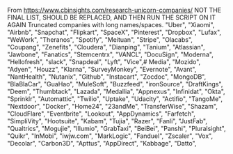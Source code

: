 From https://www.cbinsights.com/research-unicorn-companies/
NOT THE FINAL LIST, SHOULD BE REPLACED, AND THEN RUN THE SCRIPT ON IT AGAIN
Truncated companies with long names/spaces.
"Uber",
"Xiaomi",
"Airbnb",
"Snapchat",
"Flipkart",
"SpaceX",
"Pinterest",
"Dropbox",
"Lufax",
"WeWork",
"Theranos",
"Spotify",
"Meituan",
"Stripe",
"Olacabs",
"Coupang",
"Zenefits",
"Cloudera",
"Dianping",
"Tanium",
"Atlassian",
"Jawbone",
"Fanatics",
"Stemcentrx",
"VANCL",
"DocuSign",
"Moderna",
"Hellofresh",
"slack",
"Snapdeal",
"Lyft",
"Vice",# Media",
"Mozido",
"Adyen",
"Houzz",
"Klarna",
"SurveyMonkey",
"Evernote",
"Avant",
"NantHealth",
"Nutanix",
"Github",
"Instacart",
"Zocdoc",
"MongoDB",
"BlaBlaCar",
"GuaHao",
"MuleSoft",
"Buzzfeed",
"ironSource",
"DraftKings",
"Deem",
"Thumbtack",
"Lazada",
"Medallia",
"Appnexus",
"Infinidat",
"Okta",
"Sprinklr",
"Automattic",
"Twilio",
"Uptake",
"Udacity",
"Actifio",
"TangoMe",
"Nextdoor",
"Docker",
"Home24",
"23andMe",
"TransferWise",
"Shazam",
"CloudFlare",
"Eventbrite",
"Lookout",
"AppDynamics",
"Farfetch",
"SimpliVity",
"Hootsuite",
"Kabam",
"Tujia",
"Razer",
"Fanli",
"JustFab",
"Qualtrics",
"Mogujie",
"Illumio",
"GrabTaxi",
"BeiBei",
"Panshi",
"Pluralsight",
"Quikr",
"InMobi",
"iwjw.com",
"MarkLogic",
"Fanduel",
"Zscaler",
"Vox",
"Decolar",
"Carbon3D",
"Apttus",
"AppDirect",
"Kabbage",
"Datto",
